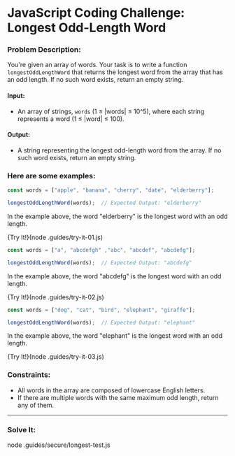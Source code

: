 # JavaScript Coding Challenge: Longest Odd-Length Word

### Problem Description:

You're given an array of words. Your task is to write a function `longestOddLengthWord` that returns the longest word from the array that has an odd length. If no such word exists, return an empty string.

#### Input:
- An array of strings, `words` (1 ≤ |words| ≤ 10^5), where each string represents a word (1 ≤ |word| ≤ 100).

#### Output:
- A string representing the longest odd-length word from the array. If no such word exists, return an empty string.


### Here are some examples:

```javascript
const words = ["apple", "banana", "cherry", "date", "elderberry"];

longestOddLengthWord(words);  // Expected Output: "elderberry"
```
In the example above, the word "elderberry" is the longest word with an odd length.

{Try It!}(node .guides/try-it-01.js)


```javascript
const words = ["a", "abcdefgh" ,"abc", "abcdef", "abcdefg"];

longestOddLengthWord(words);  // Expected Output: "abcdefg"
```
In the example above, the word "abcdefg" is the longest word with an odd length.

{Try It!}(node .guides/try-it-02.js)

```javascript
const words = ["dog", "cat", "bird", "elephant", "giraffe"];

longestOddLengthWord(words);  // Expected Output: "elephant"
```
In the example above, the word "elephant" is the longest word with an odd length.

{Try It!}(node .guides/try-it-03.js)

### Constraints:

- All words in the array are composed of lowercase English letters.
- If there are multiple words with the same maximum odd length, return any of them.

---

### Solve It:
node .guides/secure/longest-test.js